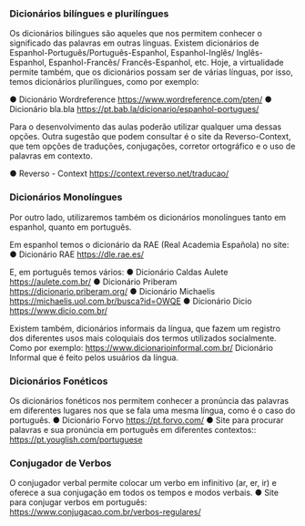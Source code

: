 ### Dicionários bilíngues e plurilíngues

Os dicionários bilíngues são aqueles que nos permitem conhecer o
significado das palavras em outras línguas. Existem dicionários de
Espanhol-Português/Português-Espanhol, Espanhol-Inglês/
Inglês-Espanhol, Espanhol-Francês/ Francês-Espanhol, etc. Hoje, a
virtualidade permite também, que os dicionários possam ser de
várias línguas, por isso, temos dicionários plurilíngues, como por
exemplo:

● Dicionário Wordreference https://www.wordreference.com/pten/
● Dicionário bla.bla https://pt.bab.la/dicionario/espanhol-portugues/

Para o desenvolvimento das aulas poderão utilizar qualquer uma
dessas opções. Outra sugestão que podem consultar é o site da
Reverso-Context, que tem opções de traduções, conjugações,
corretor ortográfico e o uso de palavras em contexto.

● Reverso - Context https://context.reverso.net/traducao/
### Dicionários Monolíngues

Por outro lado, utilizaremos também os dicionários monolíngues
tanto em espanhol, quanto em português.

Em espanhol temos o dicionário da RAE (Real Academia Española)
no site:
● Dicionário RAE https://dle.rae.es/

E, em português temos vários:
● Dicionário Caldas Aulete https://aulete.com.br/
● Dicionário Priberam https://dicionario.priberam.org/
● Dicionário Michaelis https://michaelis.uol.com.br/busca?id=OWQE
● Dicionário Dicio https://www.dicio.com.br/

Existem também, dicionários informais da língua, que fazem um
registro dos diferentes usos mais coloquiais dos termos utilizados
socialmente. Como por exemplo: 
https://www.dicionarioinformal.com.br/
Dicionário Informal que é feito pelos usuários da língua.

### Dicionários Fonéticos
Os dicionários fonéticos nos permitem conhecer a pronúncia das
palavras em diferentes lugares nos que se fala uma mesma língua,
como é o caso do português.
● Dicionário Forvo https://pt.forvo.com/
● Site para procurar palavras e sua pronúncia em português em
diferentes contextos:: https://pt.youglish.com/portuguese

### Conjugador de Verbos

O conjugador verbal permite colocar um verbo em infinitivo (ar, er, ir)
e oferece a sua conjugação em todos os tempos e modos verbais.
● Site para conjugar verbos em português:
https://www.conjugacao.com.br/verbos-regulares/